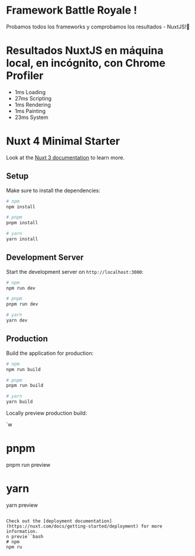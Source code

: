 # Framework Battle Royale ! 

Probamos todos los frameworks y comprobamos los resultados - NuxtJS!🤫

# Resultados NuxtJS en máquina local, en incógnito, con Chrome Profiler
* 1ms Loading
* 27ms Scripting
* 1ms Rendering
* 1ms Painting
* 23ms System


# Nuxt 4 Minimal Starter

Look at the [Nuxt 3 documentation](https://nuxt.com/docs/getting-started/introduction) to learn more.

## Setup

Make sure to install the dependencies:

```bash
# npm
npm install

# pnpm
pnpm install

# yarn
yarn install
```

## Development Server

Start the development server on `http://localhost:3000`:

```bash
# npm
npm run dev

# pnpm
pnpm run dev

# yarn
yarn dev
```

## Production

Build the application for production:

```bash
# npm
npm run build

# pnpm
pnpm run build

# yarn
yarn build
```

Locally preview production build:

`w

# pnpm
pnpm run preview

# yarn
yarn preview
```

Check out the [deployment documentation](https://nuxt.com/docs/getting-started/deployment) for more information.
n previe``bash
# npm
npm ru
